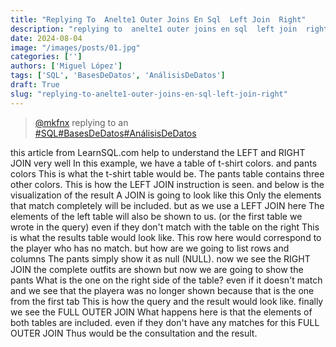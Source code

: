 ```yaml
---
title: "Replying To  Anelte1 Outer Joins En Sql  Left Join  Right"
description: "replying to  anelte1 outer joins en sql  left join  right"
date: 2024-08-04
image: "/images/posts/01.jpg"
categories: ['']
authors: ['Miguel López']
tags: ['SQL', 'BasesDeDatos', 'AnálisisDeDatos']
draft: True
slug: "replying-to-anelte1-outer-joins-en-sql-left-join-right"
---
```


<blockquote class="tiktok-embed" cite="{https://www.tiktok.com/@mkfnx/video/7280319583800642821}" data-video-id="7280319583800642821" style="max-width: 605px;min-width: 325px;" > <section> <a target="_blank" title="@mkfnx" href="https://www.tiktok.com/@mkfnx?refer=embed">@mkfnx</a> replying to  an </section> <a title="SQL" target="_blank" href="https://www.tiktok.com/tag/SQL?refer=embed">#SQL</a><a title="BasesDeDatos" target="_blank" href="https://www.tiktok.com/tag/BasesDeDatos?refer=embed">#BasesDeDatos</a><a title="AnálisisDeDatos" target="_blank" href="https://www.tiktok.com/tag/AnálisisDeDatos?refer=embed">#AnálisisDeDatos</a> </blockquote> <script async src="https://www.tiktok.com/embed.js"></script>

this article from LearnSQL.com help to understand the LEFT and RIGHT JOIN very well In this example,  we have a table of t-shirt colors. and pants colors This is what the t-shirt table would be. The pants table contains three other colors. This is how the LEFT JOIN instruction is seen. and below is the visualization of the result A JOIN is going to look like this Only the elements that match completely will be included. but as we use a LEFT JOIN here The elements of the left table will also be shown to us. (or the first table we wrote in the query) even if they don't match with the table on the right This is what the results table would look like. This row here would correspond to the player who has no match. but how are we going to list rows and columns The pants simply show it as null (NULL). now we see the RIGHT JOIN the complete outfits are shown but now we are going to show the pants What is the one on the right side of the table? even if it doesn't match and we see that the playera was no longer shown because that is the one from the first tab This is how the query and the result would look like. finally we see the FULL OUTER JOIN What happens here is that the elements of both tables are included. even if they don't have any matches for this FULL OUTER JOIN Thus would be the consultation and the result. 